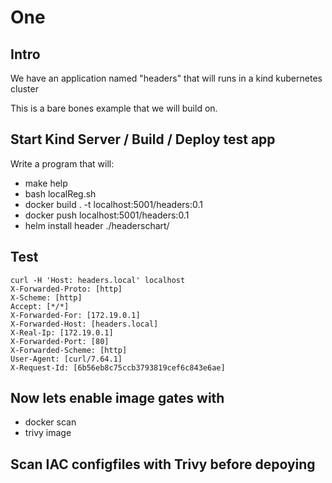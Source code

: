 # One

## Intro

We have an application named "headers"
that will runs in a kind kubernetes cluster

This is a bare bones example that we will build on.

## Start Kind Server / Build / Deploy test app

Write a program that will:

- make help
- bash localReg.sh
- docker build . -t localhost:5001/headers:0.1
- docker push localhost:5001/headers:0.1
- helm install header ./headerschart/


## Test
```
curl -H 'Host: headers.local' localhost
X-Forwarded-Proto: [http]
X-Scheme: [http]
Accept: [*/*]
X-Forwarded-For: [172.19.0.1]
X-Forwarded-Host: [headers.local]
X-Real-Ip: [172.19.0.1]
X-Forwarded-Port: [80]
X-Forwarded-Scheme: [http]
User-Agent: [curl/7.64.1]
X-Request-Id: [6b56eb8c75ccb3793819cef6c843e6ae]
```

## Now lets enable image gates with 
  
- docker scan
- trivy image

## Scan IAC configfiles with Trivy before depoying

